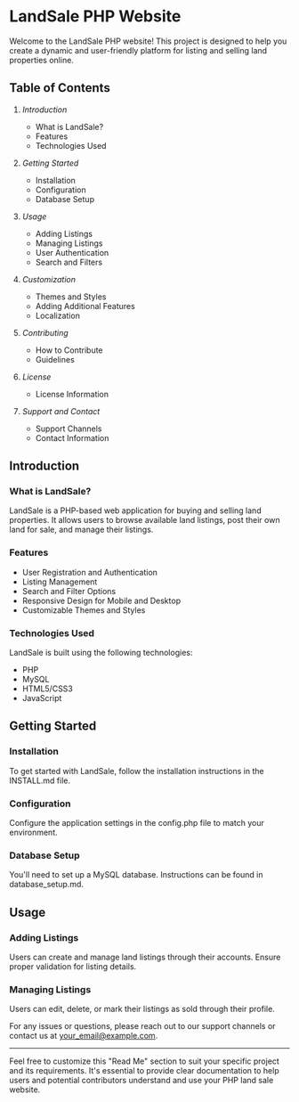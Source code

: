 
# LandSale PHP Website

Welcome to the LandSale PHP website! This project is designed to help you create a dynamic and user-friendly platform for listing and selling land properties online.

## Table of Contents

1. *Introduction*
    - What is LandSale?
    - Features
    - Technologies Used

2. *Getting Started*
    - Installation
    - Configuration
    - Database Setup

3. *Usage*
    - Adding Listings
    - Managing Listings
    - User Authentication
    - Search and Filters

4. *Customization*
    - Themes and Styles
    - Adding Additional Features
    - Localization

5. *Contributing*
    - How to Contribute
    - Guidelines

6. *License*
    - License Information

7. *Support and Contact*
    - Support Channels
    - Contact Information

## Introduction

### What is LandSale?

LandSale is a PHP-based web application for buying and selling land properties. It allows users to browse available land listings, post their own land for sale, and manage their listings.

### Features

- User Registration and Authentication
- Listing Management
- Search and Filter Options
- Responsive Design for Mobile and Desktop
- Customizable Themes and Styles

### Technologies Used

LandSale is built using the following technologies:

- PHP
- MySQL
- HTML5/CSS3
- JavaScript


## Getting Started

### Installation

To get started with LandSale, follow the installation instructions in the INSTALL.md file.

### Configuration

Configure the application settings in the config.php file to match your environment.

### Database Setup

You'll need to set up a MySQL database. Instructions can be found in database_setup.md.

## Usage

### Adding Listings

Users can create and manage land listings through their accounts. Ensure proper validation for listing details.

### Managing Listings

Users can edit, delete, or mark their listings as sold through their profile.



For any issues or questions, please reach out to our support channels or contact us at [your_email@example.com](mailto:your_email@example.com).

---

Feel free to customize this "Read Me" section to suit your specific project and its requirements. It's essential to provide clear documentation to help users and potential contributors understand and use your PHP land sale website.

